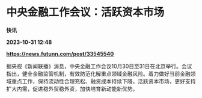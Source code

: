 # 中央金融工作会议：活跃资本市场
**快讯**

**2023-10-31 12:48**

**https://news.futunn.com/post/33545540**

据央视《新闻联播》消息，中央金融工作会议10月30日至31日在北京举行。会议指出，健全金融监管机制，有效防范化解重点领域金融风险。着力做好当前金融领域重点工作，保持流动性合理充松、融资成本持续下降，活跃资本市场，更好支持扩大内需，促进稳外贸稳外资，加快培育新动能新优势。